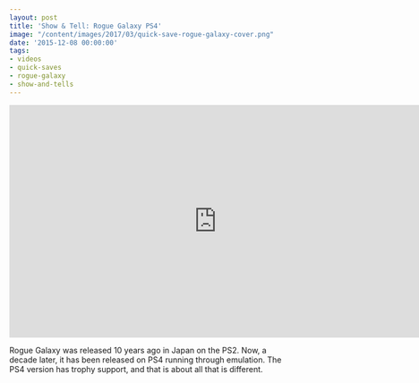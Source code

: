 ```yaml
---
layout: post
title: 'Show & Tell: Rogue Galaxy PS4'
image: "/content/images/2017/03/quick-save-rogue-galaxy-cover.png"
date: '2015-12-08 00:00:00'
tags:
- videos
- quick-saves
- rogue-galaxy
- show-and-tells
---
```


<iframe width="740" height="416" src="https://www.youtube.com/embed/G9KflJnWpaI" frameborder="0" allowfullscreen></iframe>

Rogue Galaxy was released 10 years ago in Japan on the PS2. Now, a
decade later, it has been released on PS4 running through emulation. The
PS4 version has trophy support, and that is about all that is different.
